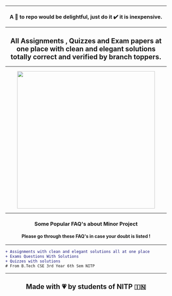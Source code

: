<hr>
<h3 align="center">A 🌟 to repo would be delightful, just do it ✔️ it is inexpensive.</h3>
<hr>
  <h2 align="center">All Assignments , Quizzes and Exam papers at one place with clean and elegant solutions totally correct and verified by branch toppers.</h2>
    <hr>
<p align="center" >
<img width="430" src="https://user-images.githubusercontent.com/55774240/167264284-5ef37cb7-afdc-412c-b9e0-380631336a11.png"></p>
<hr>
<h3 align="center">Some Popular FAQ's about Minor Project</h3>
  <h4 align="center">Please go through these FAQ's in case your doubt is listed !</h4>
  <p align="center" >
   <Coming Soon!>
     </p>
<hr>



```diff
+ Assignments with clean and elegant solutions all at one place
+ Exams Questions With Solutions
+ Quizzes with solutions
# From B.Tech CSE 3rd Year 6th Sem NITP
```

<hr>

<h2 align="center">Made with 💗 by students of NITP 🇮🇳 </h2>
